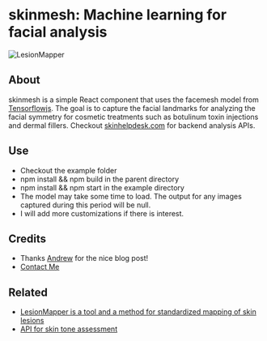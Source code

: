 # skinmesh: Machine learning for facial analysis

![LesionMapper](https://github.com/dermatologist/skinmesh/raw/develop/notes/skinmesh.png)

## About

skinmesh is a simple React component that uses the facemesh model from [Tensorflowjs](https://www.tensorflow.org/js). The goal is to capture the facial landmarks for analyzing the facial symmetry for cosmetic treatments such as botulinum toxin injections and dermal fillers. Checkout [skinhelpdesk.com](https://skinhelpdesk.com) for backend analysis APIs.

## Use
* Checkout the example folder
* npm install && npm build in the parent directory
* npm install && npm start in the example directory
* The model may take some time to load. The output for any images captured during this period will be null.
* I will add more customizations if there is interest.

## Credits
* Thanks [Andrew](https://blog.logrocket.com/responsive-camera-component-react-hooks/) for the nice blog post!
* [Contact Me](https://nuchange.ca)

## Related
* [LesionMapper is a tool and a method for standardized mapping of skin lesions](https://github.com/dermatologist/lesion-mapper)
* [API for skin tone assessment](https://rapidapi.com/eapenbp/api/skinhelpdesk)

